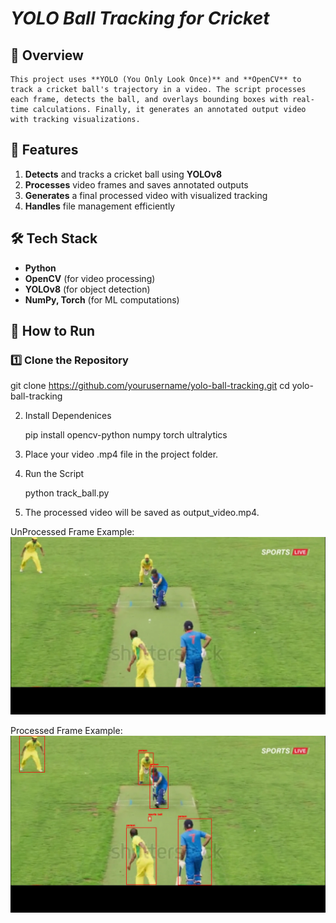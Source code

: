 # *YOLO Ball Tracking for Cricket* 

## **📌 Overview**  
    This project uses **YOLO (You Only Look Once)** and **OpenCV** to track a cricket ball's trajectory in a video. The script processes each frame, detects the ball, and overlays bounding boxes with real-time calculations. Finally, it generates an annotated output video with tracking visualizations. 

## **🎯 Features**  
1) **Detects** and tracks a cricket ball using **YOLOv8**  
2) **Processes** video frames and saves annotated outputs  
3) **Generates** a final processed video with visualized tracking  
4) **Handles** file management efficiently 

## **🛠️ Tech Stack**
- **Python**  
- **OpenCV** (for video processing)  
- **YOLOv8** (for object detection)  
- **NumPy, Torch** (for ML computations) 

## **🚀 How to Run**  

### **1️⃣ Clone the Repository**  

git clone https://github.com/yourusername/yolo-ball-tracking.git
cd yolo-ball-tracking

2) Install Dependenices

      pip install opencv-python numpy torch ultralytics
   
4) Place your video .mp4 file in the project folder.

5) Run the Script

     python track_ball.py

6) The processed video will be saved as output_video.mp4.

UnProcessed Frame Example:
![Untracked](Frame/39.png)

Processed Frame Example:  
![Ball Tracking Sample](output/processed_39.png)  








